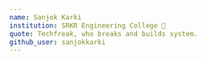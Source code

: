 ```yaml
---
name: Sanjok Karki
institution: SRKR Engineering College 🚩 
quote: Techfreak, who breaks and builds system.
github_user: sanjokkarki
---
```

